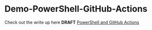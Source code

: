 # Demo-PowerShell-GitHub-Actions

Check out the write up here **DRAFT** [PowerShell and GitHub Actions](https://github.com/dfinke/dfinke.github.io/blob/master/_drafts/2018-12-20-PowerShell-and-GitHub-Actions.md)
